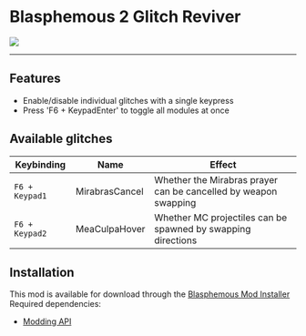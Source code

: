 # Blasphemous 2 Glitch Reviver

<img src="https://img.shields.io/github/downloads/BrandenEK/BlasII.GlitchReviver/total?color=872124&style=for-the-badge">

---

## Features
- Enable/disable individual glitches with a single keypress
- Press 'F6 + KeypadEnter' to toggle all modules at once

## Available glitches
| Keybinding | Name | Effect |
| ---------- | ---- | ------ |
| ```F6 + Keypad1``` | MirabrasCancel | Whether the Mirabras prayer can be cancelled by weapon swapping |
| ```F6 + Keypad2``` | MeaCulpaHover | Whether MC projectiles can be spawned by swapping directions |

## Installation
This mod is available for download through the [Blasphemous Mod Installer](https://github.com/BrandenEK/Blasphemous.Modding.Installer) <br>
Required dependencies:
- [Modding API](https://github.com/BrandenEK/BlasII.ModdingAPI)

